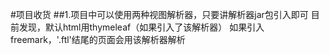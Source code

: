 #项目收货
   ##1.项目中可以使用两种视图解析器，只要讲解析器jar包引入即可
        目前发现，默认html用thymeleaf（如果引入了该解析器）
        如果引入freemark，'.ftl'结尾的页面会用该解析器解析